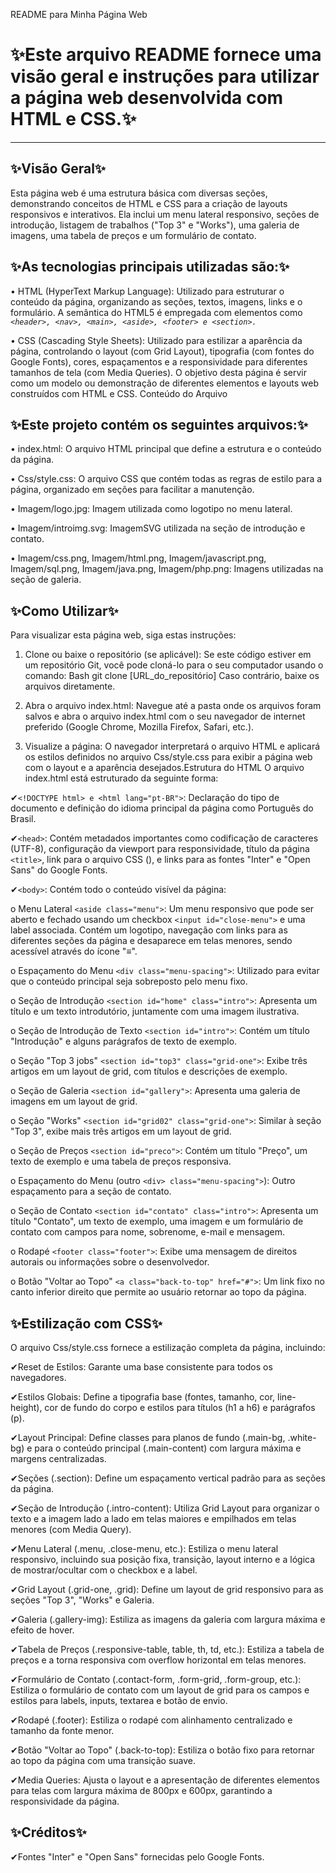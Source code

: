 README para Minha Página Web

# ✨Este arquivo README fornece uma visão geral e instruções para utilizar a página web desenvolvida com HTML e CSS.✨
---
## ✨Visão Geral✨

Esta página web é uma estrutura básica com diversas seções, demonstrando conceitos de HTML e CSS para
a criação de layouts responsivos e interativos. Ela inclui um menu lateral responsivo, seções de introdução,
listagem de trabalhos ("Top 3" e "Works"), uma galeria de imagens, uma tabela de preços e um formulário
de contato.


## ✨As tecnologias principais utilizadas são:✨

• HTML (HyperText Markup Language): Utilizado para estruturar o conteúdo da página, organizando
as seções, textos, imagens, links e o formulário. A semântica do HTML5 é empregada com
elementos como *```<header>, <nav>, <main>, <aside>, <footer> e <section>.```*

• CSS (Cascading Style Sheets): Utilizado para estilizar a aparência da página, controlando o layout
(com Grid Layout), tipografia (com fontes do Google Fonts), cores, espaçamentos e a
responsividade para diferentes tamanhos de tela (com Media Queries).
O objetivo desta página é servir como um modelo ou demonstração de diferentes elementos e layouts web
construídos com HTML e CSS.
Conteúdo do Arquivo


## ✨Este projeto contém os seguintes arquivos:✨

• index.html: O arquivo HTML principal que define a estrutura e o conteúdo da página.

• Css/style.css: O arquivo CSS que contém todas as regras de estilo para a página, organizado em seções para facilitar a manutenção.

• Imagem/logo.jpg: Imagem utilizada como logotipo no menu lateral.

• Imagem/introimg.svg: ImagemSVG utilizada na seção de introdução e contato.

• Imagem/css.png, Imagem/html.png, Imagem/javascript.png, Imagem/sql.png, Imagem/java.png,
Imagem/php.png: Imagens utilizadas na seção de galeria.


## ✨Como Utilizar✨

Para visualizar esta página web, siga estas instruções:
1. Clone ou baixe o repositório (se aplicável): Se este código estiver em um repositório Git, você pode
cloná-lo para o seu computador usando o comando:
Bash
git clone [URL_do_repositório]
Caso contrário, baixe os arquivos diretamente.

2. Abra o arquivo index.html: Navegue até a pasta onde os arquivos foram salvos e abra o arquivo
index.html com o seu navegador de internet preferido (Google Chrome, Mozilla Firefox, Safari,
etc.).

3. Visualize a página: O navegador interpretará o arquivo HTML e aplicará os estilos definidos no
arquivo Css/style.css para exibir a página web com o layout e a aparência desejados.Estrutura do HTML
O arquivo index.html está estruturado da seguinte forma:

✔```<!DOCTYPE html> e <html lang="pt-BR">```: Declaração do tipo de documento e definição do idioma
principal da página como Português do Brasil.

✔```<head>```: Contém metadados importantes como codificação de caracteres (UTF-8), configuração da
viewport para responsividade, título da página ```<title>```, link para o arquivo CSS (<link
rel="stylesheet" href="Css/style.css">), e links para as fontes "Inter" e "Open Sans" do Google
Fonts.

✔```<body>```: Contém todo o conteúdo visível da página:

o Menu Lateral ```<aside class="menu">```: Um menu responsivo que pode ser aberto e
fechado usando um checkbox ```<input id="close-menu">``` e uma label associada. Contém
um logotipo, navegação com links para as diferentes seções da página e desaparece em
telas menores, sendo acessível através do ícone "≡".

o Espaçamento do Menu ```<div class="menu-spacing">```: Utilizado para evitar que o
conteúdo principal seja sobreposto pelo menu fixo.

o Seção de Introdução ```<section id="home" class="intro">```: Apresenta um título e um texto
introdutório, juntamente com uma imagem ilustrativa.

o Seção de Introdução de Texto ```<section id="intro">```: Contém um título "Introdução" e
alguns parágrafos de texto de exemplo.

o Seção "Top 3 jobs" ```<section id="top3" class="grid-one">```: Exibe três artigos em um
layout de grid, com títulos e descrições de exemplo.

o Seção de Galeria ```<section id="gallery">```: Apresenta uma galeria de imagens em um
layout de grid.

o Seção "Works" ```<section id="grid02" class="grid-one">```: Similar à seção "Top 3", exibe
mais três artigos em um layout de grid.

o Seção de Preços ```<section id="preco">```: Contém um título "Preço", um texto de exemplo e
uma tabela de preços responsiva.

o Espaçamento do Menu (outro ```<div> class="menu-spacing">```): Outro espaçamento para a
seção de contato.

o Seção de Contato ```<section id="contato" class="intro">```: Apresenta um título "Contato",
um texto de exemplo, uma imagem e um formulário de contato com campos para nome,
sobrenome, e-mail e mensagem.

o Rodapé ```<footer class="footer">```: Exibe uma mensagem de direitos autorais ou
informações sobre o desenvolvedor.

o Botão "Voltar ao Topo" ```<a class="back-to-top" href="#">```: Um link fixo no canto inferior
direito que permite ao usuário retornar ao topo da página.


## ✨Estilização com CSS✨

O arquivo Css/style.css fornece a estilização completa da página, incluindo:

✔Reset de Estilos: Garante uma base consistente para todos os navegadores.

✔Estilos Globais: Define a tipografia base (fontes, tamanho, cor, line-height), cor de fundo do corpo e estilos para títulos (h1 a h6) e parágrafos (p).

✔Layout Principal: Define classes para planos de fundo (.main-bg, .white-bg) e para o conteúdo
principal (.main-content) com largura máxima e margens centralizadas.

✔Seções (.section): Define um espaçamento vertical padrão para as seções da página.

✔Seção de Introdução (.intro-content): Utiliza Grid Layout para organizar o texto e a imagem lado a
lado em telas maiores e empilhados em telas menores (com Media Query).

✔Menu Lateral (.menu, .close-menu, etc.): Estiliza o menu lateral responsivo, incluindo sua posição
fixa, transição, layout interno e a lógica de mostrar/ocultar com o checkbox e a label.

✔Grid Layout (.grid-one, .grid): Define um layout de grid responsivo para as seções "Top 3", "Works"
e Galeria.

✔Galeria (.gallery-img): Estiliza as imagens da galeria com largura máxima e efeito de hover.

✔Tabela de Preços (.responsive-table, table, th, td, etc.): Estiliza a tabela de preços e a torna
responsiva com overflow horizontal em telas menores.

✔Formulário de Contato (.contact-form, .form-grid, .form-group, etc.): Estiliza o formulário de
contato com um layout de grid para os campos e estilos para labels, inputs, textarea e botão de
envio.

✔Rodapé (.footer): Estiliza o rodapé com alinhamento centralizado e tamanho da fonte menor.

✔Botão "Voltar ao Topo" (.back-to-top): Estiliza o botão fixo para retornar ao topo da página com
uma transição suave.

✔Media Queries: Ajusta o layout e a apresentação de diferentes elementos para telas com largura
máxima de 800px e 600px, garantindo a responsividade da página.


## ✨Créditos✨

✔Fontes "Inter" e "Open Sans" fornecidas pelo Google Fonts.
